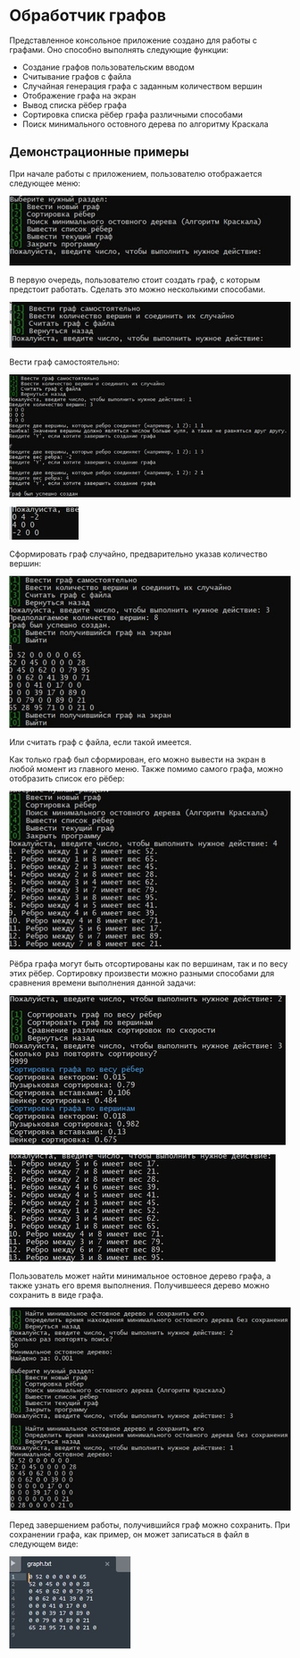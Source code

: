 # Обработчик графов

Представленное консольное приложение создано для работы с графами. Оно способно выполнять следующие функции:
- Создание графов пользовательским вводом
- Считывание графов с файла
- Случайная генерация графа с заданным количеством вершин
- Отображение графа на экран
- Вывод списка рёбер графа
- Сортировка списка рёбер графа различными способами
- Поиск минимального остовного дерева по алгоритму Краскала

## Демонстрационные примеры

При начале работы с приложением, пользователю отображается следующее меню:

![Главное меню](/assets/main_menu.jpg)

В первую очередь, пользователю стоит создать граф, с которым предстоит работать. Сделать это можно несколькими способами.

![Выбор способа создания графа](/assets/input_graph.jpg)

Вести граф самостоятельно:

![Пользовательский ввод графа](/assets/input_graph_by_user.jpg)

![Получившийся граф](/assets/display_user_graph.jpg)

Сформировать граф случайно, предварительно указав количество вершин:

![Случайная генерация графа](/assets/get_random_graph.jpg)

Или считать граф с файла, если такой имеется.

Как только граф был сформирован, его можно вывести на экран в любой момент из главного меню. Также помимо самого графа, можно отобразить список его рёбер:

![Отображение списка рёбер](/assets/edge_list.jpg)

Рёбра графа могут быть отсортированы как по вершинам, так и по весу этих рёбер. Сортировку произвести можно разными способами для сравнения времени выполнения данной задачи:

![Сравнение способов сортировки](/assets/sort_compare.jpg)

![Сортировка рёбер по весу](/assets/sort_edge_by_size.jpg)

Пользователь может найти минимальное остовное дерево графа, а также узнать его время выполнения. Получившееся дерево можно сохранить в виде графа.

![Нахождение минимального остовного дерева](/assets/tree.jpg)

Перед завершением работы, получившийся граф можно сохранить. При сохранении графа, как пример, он может записаться в файл в следующем виде:

![Граф в файле](/assets/graph_in_file.jpg)
